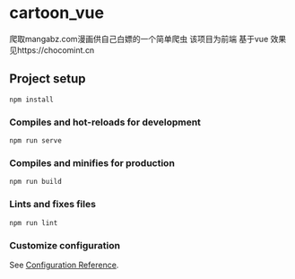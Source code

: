 # cartoon_vue

爬取mangabz.com漫画供自己白嫖的一个简单爬虫
该项目为前端 基于vue 效果见https://chocomint.cn

## Project setup
```
npm install
```

### Compiles and hot-reloads for development
```
npm run serve
```

### Compiles and minifies for production
```
npm run build
```

### Lints and fixes files
```
npm run lint
```

### Customize configuration
See [Configuration Reference](https://cli.vuejs.org/config/).
